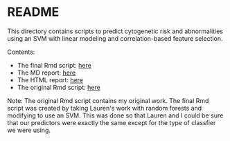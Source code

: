 README
========================================================
  
This directory contains scripts to predict cytogenetic risk and abnormalities using an SVM with linear modeling and correlation-based feature selection.

Contents:
* The final Rmd script: [here](https://github.com/rdocking/stat540-group-project-aml-cnv/blob/master/code/svm_exploratory/svm_predictions_new.Rmd)
* The MD report: [here](https://github.com/rdocking/stat540-group-project-aml-cnv/blob/master/code/svm_exploratory/svm_predictions_new.md)
* The HTML report: [here](http://htmlpreview.github.io/?https://github.com/rdocking/stat540-group-project-aml-cnv/blob/master/code/svm_exploratory/svm_predictions_new.html)
* The original Rmd script: [here](https://github.com/rdocking/stat540-group-project-aml-cnv/blob/master/code/svm_exploratory/svm_predictions.Rmd)

Note: The original Rmd script contains my original work. The final Rmd script was created by taking Lauren's work with random forests and modifying to use an SVM. This was done so that Lauren and I could be sure that our predictors were exactly the same except for the type of classfier we were using.

